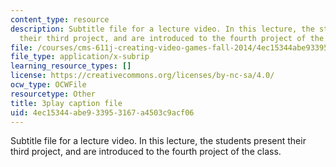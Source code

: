 ```yaml
---
content_type: resource
description: Subtitle file for a lecture video. In this lecture, the students present
  their third project, and are introduced to the fourth project of the class.
file: /courses/cms-611j-creating-video-games-fall-2014/4ec15344abe933953167a4503c9acf06_9is-GrNpNvA.srt
file_type: application/x-subrip
learning_resource_types: []
license: https://creativecommons.org/licenses/by-nc-sa/4.0/
ocw_type: OCWFile
resourcetype: Other
title: 3play caption file
uid: 4ec15344-abe9-3395-3167-a4503c9acf06
---
```

Subtitle file for a lecture video. In this lecture, the students present their third project, and are introduced to the fourth project of the class.